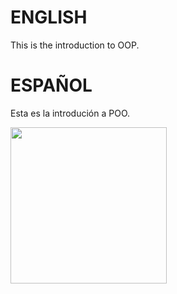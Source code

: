 # ENGLISH
This is the introduction to OOP.

# ESPAÑOL
Esta es la introdución a POO.

<a href=#><img src= "https://cdn.goconqr.com/uploads/node/image/106199317/a466d5b6-1586-45f7-95d5-195732dfb29e.jpg" width="250"></a>
